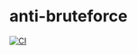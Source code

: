 # anti-bruteforce
[![CI](https://github.com/gadzira/anti-bruteforce/actions/workflows/simple-ci.yml/badge.svg?branch=dev-branch)](https://github.com/gadzira/anti-bruteforce/actions/workflows/simple-ci.yml)
